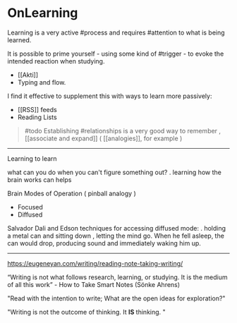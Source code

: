 # OnLearning

Learning is a very active #process and requires #attention to what is being learned.

It is possible to prime yourself - using some kind of #trigger - to evoke the intended reaction when studying.

* [[Akti]]
* Typing and flow.

I find it effective to supplement this with ways to learn more passively:

* [[RSS]] feeds
* Reading Lists

> #todo
Establishing #relationships is a very good way to remember , [[associate and expand]] ( [[analogies]], for example )

___

Learning to learn

what can you do when you can't figure something out?
    . learning how the brain works can helps

Brain Modes of Operation ( pinball analogy )

* Focused
* Diffused

Salvador Dali and Edson techniques for accessing diffused mode:
    . holding a metal can and sitting down , letting the mind go. When he fell asleep, the can would drop, producing sound and immediately waking him up.

___

<https://eugeneyan.com/writing/reading-note-taking-writing/>

“Writing is not what follows research, learning, or studying. It is the medium of all this work” - How to Take Smart Notes (Sönke Ahrens)

"Read with the intention to write; What are the open ideas for exploration?"

"Writing is not the outcome of thinking. It __IS__ thinking. "
